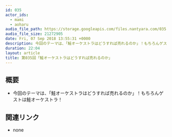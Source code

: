 ```yaml
---
id: 035
actor_ids:
  - mami
  - aoharu
audio_file_path: https://storage.googleapis.com/files.nantyara.com/035.mp3
audio_file_size: 21272905
date: Fri, 07 Sep 2018 13:55:31 +0000
description: 今回のテーマは、「鮭オーケストラはどうすれば売れるのか」！もちろんゲストは鮭オーケストラ！
duration: 22:04
layout: article
title: 第035回「鮭オーケストラはどうすれば売れるのか」
---
```

## 概要

* 今回のテーマは、「鮭オーケストラはどうすれば売れるのか」！もちろんゲストは鮭オーケストラ！

## 関連リンク

* none
